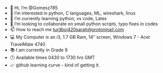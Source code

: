 - 👋 Hi, I’m @Gomesz785
- 👀 I’m interested in python, C languages, ML, wireshark, linux
- 🌱 I’m currently learning python, vs code, Latex
- 💞️ I’m looking to collaborate on small python scripts, typo fixes in codes 
- 📫 How to reach me turdboi420sarah@protonmail.com
- 💻 My Computer is an i3, 1.7 GB Ram, 14" screen, Windows 7 - Acer TravelMate 4740
- 📚 I am currently in Grade 9
- 🕛 Available times 0430 to 1730 hrs GMT
- 📈 github learning curve - kind of getting it.
<!---
Gomesz785/Gomesz785 is a ✨ special ✨ repository because its `README.md` (this file) appears on your GitHub profile.
You can click the Preview link to take a look at your changes.
--->
